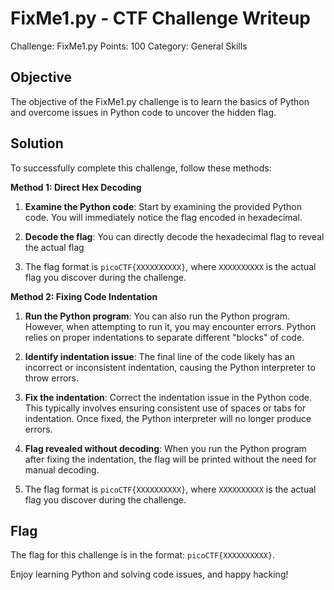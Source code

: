 # FixMe1.py - CTF Challenge Writeup

Challenge: FixMe1.py
Points: 100
Category: General Skills

## Objective
The objective of the FixMe1.py challenge is to learn the basics of Python and overcome issues in Python code to uncover the hidden flag.

## Solution
To successfully complete this challenge, follow these methods:

**Method 1: Direct Hex Decoding**
1. **Examine the Python code**: Start by examining the provided Python code. You will immediately notice the flag encoded in hexadecimal.

2. **Decode the flag**: You can directly decode the hexadecimal flag to reveal the actual flag

3. The flag format is `picoCTF{XXXXXXXXXX}`, where `XXXXXXXXXX` is the actual flag you discover during the challenge.

**Method 2: Fixing Code Indentation**
1. **Run the Python program**: You can also run the Python program. However, when attempting to run it, you may encounter errors. Python relies on proper indentations to separate different "blocks" of code.

2. **Identify indentation issue**: The final line of the code likely has an incorrect or inconsistent indentation, causing the Python interpreter to throw errors.

3. **Fix the indentation**: Correct the indentation issue in the Python code. This typically involves ensuring consistent use of spaces or tabs for indentation. Once fixed, the Python interpreter will no longer produce errors.

4. **Flag revealed without decoding**: When you run the Python program after fixing the indentation, the flag will be printed without the need for manual decoding.

5. The flag format is `picoCTF{XXXXXXXXXX}`, where `XXXXXXXXXX` is the actual flag you discover during the challenge.

## Flag
The flag for this challenge is in the format: `picoCTF{XXXXXXXXXX}`.

Enjoy learning Python and solving code issues, and happy hacking!
